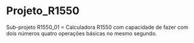 # Projeto_R1550

Sub-projeto R1550_01 = Calculadora R1550 com capacidade de fazer com dois números quatro operações básicas no mesmo segundo.
